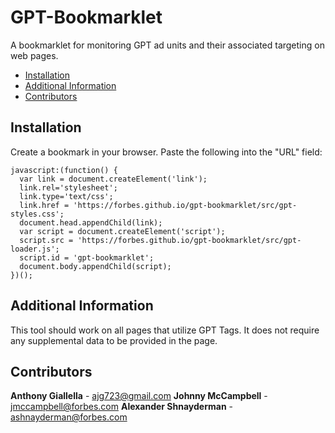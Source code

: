 # GPT-Bookmarklet

A bookmarklet for monitoring GPT ad units and their associated targeting on web pages.

* [Installation](#installation)
* [Additional Information](#additional-information)
* [Contributors](#contributors)

## Installation

Create a bookmark in your browser. Paste the following into the "URL" field:

```
javascript:(function() {
  var link = document.createElement('link');
  link.rel='stylesheet';
  link.type='text/css';
  link.href = 'https://forbes.github.io/gpt-bookmarklet/src/gpt-styles.css';
  document.head.appendChild(link);
  var script = document.createElement('script');
  script.src = 'https://forbes.github.io/gpt-bookmarklet/src/gpt-loader.js';
  script.id = 'gpt-bookmarklet';
  document.body.appendChild(script);
})();

```

## Additional Information

This tool should work on all pages that utilize GPT Tags. It does not require any supplemental data to be provided in the page.

## Contributors

**Anthony Giallella** - ajg723@gmail.com
**Johnny McCampbell** - jmccampbell@forbes.com
**Alexander Shnayderman** - ashnayderman@forbes.com
